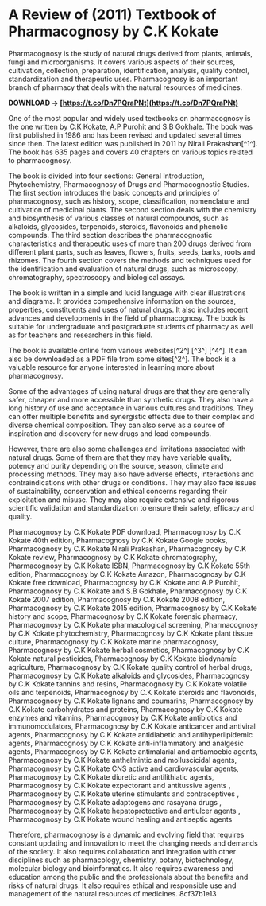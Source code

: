 
 
# A Review of (2011) Textbook of Pharmacognosy by C.K Kokate
 
Pharmacognosy is the study of natural drugs derived from plants, animals, fungi and microorganisms. It covers various aspects of their sources, cultivation, collection, preparation, identification, analysis, quality control, standardization and therapeutic uses. Pharmacognosy is an important branch of pharmacy that deals with the natural resources of medicines.
 
**DOWNLOAD → [https://t.co/Dn7PQraPNt](https://t.co/Dn7PQraPNt)**


 
One of the most popular and widely used textbooks on pharmacognosy is the one written by C.K Kokate, A.P Purohit and S.B Gokhale. The book was first published in 1986 and has been revised and updated several times since then. The latest edition was published in 2011 by Nirali Prakashan[^1^]. The book has 635 pages and covers 40 chapters on various topics related to pharmacognosy.
 
The book is divided into four sections: General Introduction, Phytochemistry, Pharmacognosy of Drugs and Pharmacognostic Studies. The first section introduces the basic concepts and principles of pharmacognosy, such as history, scope, classification, nomenclature and cultivation of medicinal plants. The second section deals with the chemistry and biosynthesis of various classes of natural compounds, such as alkaloids, glycosides, terpenoids, steroids, flavonoids and phenolic compounds. The third section describes the pharmacognostic characteristics and therapeutic uses of more than 200 drugs derived from different plant parts, such as leaves, flowers, fruits, seeds, barks, roots and rhizomes. The fourth section covers the methods and techniques used for the identification and evaluation of natural drugs, such as microscopy, chromatography, spectroscopy and biological assays.
 
The book is written in a simple and lucid language with clear illustrations and diagrams. It provides comprehensive information on the sources, properties, constituents and uses of natural drugs. It also includes recent advances and developments in the field of pharmacognosy. The book is suitable for undergraduate and postgraduate students of pharmacy as well as for teachers and researchers in this field.
 
The book is available online from various websites[^2^] [^3^] [^4^]. It can also be downloaded as a PDF file from some sites[^2^]. The book is a valuable resource for anyone interested in learning more about pharmacognosy.
  
Some of the advantages of using natural drugs are that they are generally safer, cheaper and more accessible than synthetic drugs. They also have a long history of use and acceptance in various cultures and traditions. They can offer multiple benefits and synergistic effects due to their complex and diverse chemical composition. They can also serve as a source of inspiration and discovery for new drugs and lead compounds.
 
However, there are also some challenges and limitations associated with natural drugs. Some of them are that they may have variable quality, potency and purity depending on the source, season, climate and processing methods. They may also have adverse effects, interactions and contraindications with other drugs or conditions. They may also face issues of sustainability, conservation and ethical concerns regarding their exploitation and misuse. They may also require extensive and rigorous scientific validation and standardization to ensure their safety, efficacy and quality.
 
Pharmacognosy by C.K Kokate PDF download,  Pharmacognosy by C.K Kokate 40th edition,  Pharmacognosy by C.K Kokate Google books,  Pharmacognosy by C.K Kokate Nirali Prakashan,  Pharmacognosy by C.K Kokate review,  Pharmacognosy by C.K Kokate chromatography,  Pharmacognosy by C.K Kokate ISBN,  Pharmacognosy by C.K Kokate 55th edition,  Pharmacognosy by C.K Kokate Amazon,  Pharmacognosy by C.K Kokate free download,  Pharmacognosy by C.K Kokate and A.P Purohit,  Pharmacognosy by C.K Kokate and S.B Gokhale,  Pharmacognosy by C.K Kokate 2007 edition,  Pharmacognosy by C.K Kokate 2008 edition,  Pharmacognosy by C.K Kokate 2015 edition,  Pharmacognosy by C.K Kokate history and scope,  Pharmacognosy by C.K Kokate forensic pharmacy,  Pharmacognosy by C.K Kokate pharmacological screening,  Pharmacognosy by C.K Kokate phytochemistry,  Pharmacognosy by C.K Kokate plant tissue culture,  Pharmacognosy by C.K Kokate marine pharmacognosy,  Pharmacognosy by C.K Kokate herbal cosmetics,  Pharmacognosy by C.K Kokate natural pesticides,  Pharmacognosy by C.K Kokate biodynamic agriculture,  Pharmacognosy by C.K Kokate quality control of herbal drugs,  Pharmacognosy by C.K Kokate alkaloids and glycosides,  Pharmacognosy by C.K Kokate tannins and resins,  Pharmacognosy by C.K Kokate volatile oils and terpenoids,  Pharmacognosy by C.K Kokate steroids and flavonoids,  Pharmacognosy by C.K Kokate lignans and coumarins,  Pharmacognosy by C.K Kokate carbohydrates and proteins,  Pharmacognosy by C.K Kokate enzymes and vitamins,  Pharmacognosy by C.K Kokate antibiotics and immunomodulators,  Pharmacognosy by C.K Kokate anticancer and antiviral agents,  Pharmacognosy by C.K Kokate antidiabetic and antihyperlipidemic agents,  Pharmacognosy by C.K Kokate anti-inflammatory and analgesic agents,  Pharmacognosy by C.K Kokate antimalarial and antiamoebic agents,  Pharmacognosy by C.K Kokate anthelmintic and molluscicidal agents,  Pharmacognosy by C.K Kokate CNS active and cardiovascular agents,  Pharmacognosy by C.K Kokate diuretic and antilithiatic agents,  Pharmacognosy by C.K Kokate expectorant and antitussive agents ,  Pharmacognosy by C.K Kokate uterine stimulants and contraceptives ,  Pharmacognosy by C.K Kokate adaptogens and rasayana drugs ,  Pharmacognosy by C.K Kokate hepatoprotective and antiulcer agents ,  Pharmacognosy by C.K Kokate wound healing and antiseptic agents
 
Therefore, pharmacognosy is a dynamic and evolving field that requires constant updating and innovation to meet the changing needs and demands of the society. It also requires collaboration and integration with other disciplines such as pharmacology, chemistry, botany, biotechnology, molecular biology and bioinformatics. It also requires awareness and education among the public and the professionals about the benefits and risks of natural drugs. It also requires ethical and responsible use and management of the natural resources of medicines.
 8cf37b1e13
 
